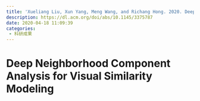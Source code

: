 ```yaml
---
title: 'Xueliang Liu, Xun Yang, Meng Wang, and Richang Hong. 2020. Deep Neighborhood Component Analysis for Visual Similarity Modeling. ACM Trans. Intell. Syst. Technol. 11, 3, Article 29 (June 2020), 15 pages.'
description: https://dl.acm.org/doi/abs/10.1145/3375787
date: 2020-04-18 11:09:39
categories:
 - 科研成果
---
```

# Deep Neighborhood Component Analysis for Visual Similarity Modeling
